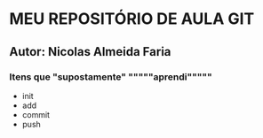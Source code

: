 # MEU REPOSITÓRIO DE AULA GIT
## Autor: Nicolas Almeida Faria

<h3>Itens que "supostamente" """""aprendi"""""</h3>
<ul>
    <li>init</li>
    <li>add</li>
    <li>commit</li>
    <li>push</li>
</ul>